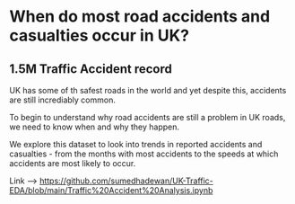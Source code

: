 # When do most road accidents and casualties occur in UK?
## 1.5M Traffic Accident record

UK has some of th safest roads in the world and yet despite this, accidents are still incrediably common.

To begin to understand why road accidents are still a problem in UK roads, we need to know when and why they happen.

We explore this dataset to look into trends in reported accidents and casualties - from the months with most accidents to the speeds at which accidents are most likely to occur.

Link --> https://github.com/sumedhadewan/UK-Traffic-EDA/blob/main/Traffic%20Accident%20Analysis.ipynb
